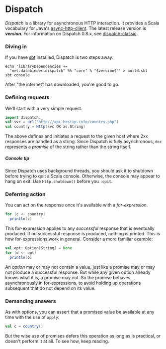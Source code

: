 Dispatch
========

*Dispatch* is a library for asynchronous HTTP interaction. It provides
 a Scala vocabulary for Java's [async-http-client][ahc]. The latest
 release version is **$version$**. For information on Dispatch 0.8.x, see
 [dispatch-classic][classic].

[ahc]: https://github.com/sonatype/async-http-client
[classic]: http://dispatch-classic.databinder.net/

### Diving in

If you have [sbt][sbt] installed, Dispatch is two steps away.

[sbt]: https://github.com/harrah/xsbt/wiki/

    echo 'libraryDependencies += 
      "net.databinder.dispatch" %% "core" % "$version$"' > build.sbt
    sbt console

After "the internet" has downloaded, you're good to go.

### Defining requests

We'll start with a very simple request.

```scala
import dispatch._
val svc = url("http://api.hostip.info/country.php")
val country = Http(svc OK as.String)
```

The above defines and initiates a request to the given host where
2xx responses are handled as a string. Since Dispatch is fully
asynchronous, `doc` represents a *promise* of the string rather than
the string itself.

##### Console tip 

Since Dispatch uses background threads, you should ask it to shutdown
before trying to quit a Scala console. Otherwise, the console may
appear to hang on exit. Use `Http.shutdown()` before you `:quit`.

### Deferring action

You can act on the response once it's available with a
*for-expression*.

```scala
for (c <- country)
  println(c)
```

This for-expression applies to any *successful* response that is
eventually produced. If no successful response is produced, nothing is
printed. This is how for-expressions work in general. Consider a more
familiar example:

```scala
val opt: Option[String] = None
for (o <- opt)
  println(o)
```

An *option* may or may not contain a value, just like a promise may or
may not produce a successful response. But while any given option
already knows what it is, a promise may not. So the promise behaves
asynchronously in for-expressions, to avoid holding up operations
subsequent that do not depend on its value.

### Demanding answers

As with options, you can assert that a promised value be available at
any time with the use of `apply`:

```scala
val c = country()
```

But the wise use of promises defers this operation as long as is
practical, or doesn't perform it at all. To see how, keep reading.
